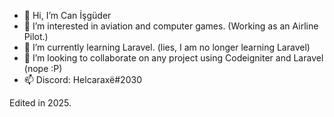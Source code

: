 - 👋 Hi, I’m Can İşgüder
- 👀 I’m interested in aviation and computer games. (Working as an Airline Pilot.)
- 🌱 I’m currently learning Laravel. (lies, I am no longer learning Laravel)
- 💞️ I’m looking to collaborate on any project using Codeigniter and Laravel (nope :P)
- 📫 Discord: Helcaraxë#2030


Edited in 2025.
